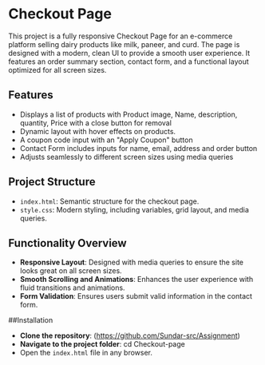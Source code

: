 # Checkout Page
This project is a fully responsive Checkout Page for an e-commerce platform selling dairy products like milk, paneer, and curd. The page is designed with a modern, clean UI to provide a smooth user experience. It features an order summary section, contact form, and a functional layout optimized for all screen sizes.

## Features
* Displays a list of products with Product image, Name, description, quantity, Price with a close button for removal 
* Dynamic layout with hover effects on products.
* A coupon code input with an "Apply Coupon" button
* Contact Form includes inputs for name, email, address and order button
* Adjusts seamlessly to different screen sizes using media queries

## Project Structure
* `index.html`: Semantic structure for the checkout page.
* `style.css`: Modern styling, including variables, grid layout, and media queries.

## Functionality Overview
* **Responsive Layout**: Designed with media queries to ensure the site looks great on all screen sizes.
* **Smooth Scrolling and Animations**: Enhances the user experience with fluid transitions and animations.
* **Form Validation**: Ensures users submit valid information in the contact form.

##Installation
* **Clone the repository**:
  (https://github.com/Sundar-src/Assignment)
* **Navigate to the project folder**:
  cd Checkout-page
* Open the `index.html` file in any browser.
